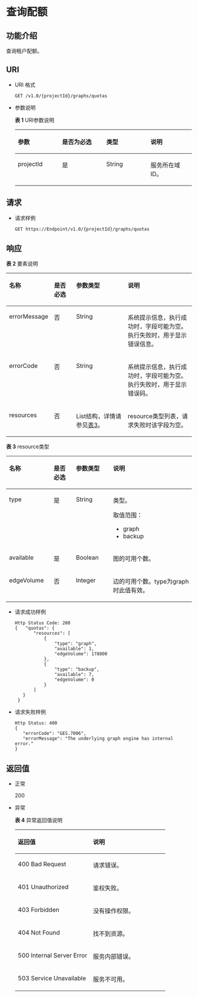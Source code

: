 # 查询配额<a name="ges_03_0013"></a>

## 功能介绍<a name="section43665743"></a>

查询租户配额。

## URI<a name="section57447370"></a>

-   URI 格式

    ```
    GET /v1.0/{projectId}/graphs/quotas
    ```

-   参数说明

    **表 1**  URI参数说明

    <a name="table944842165240"></a>
    <table><thead align="left"><tr id="row50689853165240"><th class="cellrowborder" valign="top" width="25%" id="mcps1.2.5.1.1"><p id="p6438023316534"><a name="p6438023316534"></a><a name="p6438023316534"></a>参数</p>
    </th>
    <th class="cellrowborder" valign="top" width="25%" id="mcps1.2.5.1.2"><p id="p4741635116534"><a name="p4741635116534"></a><a name="p4741635116534"></a>是否为必选</p>
    </th>
    <th class="cellrowborder" valign="top" width="25%" id="mcps1.2.5.1.3"><p id="p1551922216534"><a name="p1551922216534"></a><a name="p1551922216534"></a>类型</p>
    </th>
    <th class="cellrowborder" valign="top" width="25%" id="mcps1.2.5.1.4"><p id="p4909746116534"><a name="p4909746116534"></a><a name="p4909746116534"></a>说明</p>
    </th>
    </tr>
    </thead>
    <tbody><tr id="row54877755165240"><td class="cellrowborder" valign="top" width="25%" headers="mcps1.2.5.1.1 "><p id="p589966216534"><a name="p589966216534"></a><a name="p589966216534"></a>projectId</p>
    </td>
    <td class="cellrowborder" valign="top" width="25%" headers="mcps1.2.5.1.2 "><p id="p811058316534"><a name="p811058316534"></a><a name="p811058316534"></a>是</p>
    </td>
    <td class="cellrowborder" valign="top" width="25%" headers="mcps1.2.5.1.3 "><p id="p5297744816534"><a name="p5297744816534"></a><a name="p5297744816534"></a>String</p>
    </td>
    <td class="cellrowborder" valign="top" width="25%" headers="mcps1.2.5.1.4 "><p id="p6331489016534"><a name="p6331489016534"></a><a name="p6331489016534"></a>服务所在域ID。</p>
    </td>
    </tr>
    </tbody>
    </table>


## 请求<a name="section47264284"></a>

-   请求样例

    ```
    GET https://Endpoint/v1.0/{projectId}/graphs/quotas
    ```


## 响应<a name="section22725374"></a>

**表 2**  要素说明

<a name="table28067432"></a>
<table><thead align="left"><tr id="row11887525"><th class="cellrowborder" valign="top" width="16%" id="mcps1.2.5.1.1"><p id="p23365488"><a name="p23365488"></a><a name="p23365488"></a>名称</p>
</th>
<th class="cellrowborder" valign="top" width="13%" id="mcps1.2.5.1.2"><p id="p13556388"><a name="p13556388"></a><a name="p13556388"></a>是否必选</p>
</th>
<th class="cellrowborder" valign="top" width="31%" id="mcps1.2.5.1.3"><p id="p24325607"><a name="p24325607"></a><a name="p24325607"></a>参数类型</p>
</th>
<th class="cellrowborder" valign="top" width="40%" id="mcps1.2.5.1.4"><p id="p24217188"><a name="p24217188"></a><a name="p24217188"></a>说明</p>
</th>
</tr>
</thead>
<tbody><tr id="row16628103"><td class="cellrowborder" valign="top" width="16%" headers="mcps1.2.5.1.1 "><p id="p4699083"><a name="p4699083"></a><a name="p4699083"></a>errorMessage</p>
</td>
<td class="cellrowborder" valign="top" width="13%" headers="mcps1.2.5.1.2 "><p id="p45081436"><a name="p45081436"></a><a name="p45081436"></a>否</p>
</td>
<td class="cellrowborder" valign="top" width="31%" headers="mcps1.2.5.1.3 "><p id="p27717665"><a name="p27717665"></a><a name="p27717665"></a>String</p>
</td>
<td class="cellrowborder" valign="top" width="40%" headers="mcps1.2.5.1.4 "><p id="p30538370"><a name="p30538370"></a><a name="p30538370"></a>系统提示信息，执行成功时，字段可能为空。执行失败时，用于显示错误信息。</p>
</td>
</tr>
<tr id="row6409881"><td class="cellrowborder" valign="top" width="16%" headers="mcps1.2.5.1.1 "><p id="p49438385"><a name="p49438385"></a><a name="p49438385"></a>errorCode</p>
</td>
<td class="cellrowborder" valign="top" width="13%" headers="mcps1.2.5.1.2 "><p id="p45086233"><a name="p45086233"></a><a name="p45086233"></a>否</p>
</td>
<td class="cellrowborder" valign="top" width="31%" headers="mcps1.2.5.1.3 "><p id="p28106233"><a name="p28106233"></a><a name="p28106233"></a>String</p>
</td>
<td class="cellrowborder" valign="top" width="40%" headers="mcps1.2.5.1.4 "><p id="p62012410"><a name="p62012410"></a><a name="p62012410"></a>系统提示信息，执行成功时，字段可能为空。执行失败时，用于显示错误码。</p>
</td>
</tr>
<tr id="row21240782"><td class="cellrowborder" valign="top" width="16%" headers="mcps1.2.5.1.1 "><p id="p42781795"><a name="p42781795"></a><a name="p42781795"></a>resources</p>
</td>
<td class="cellrowborder" valign="top" width="13%" headers="mcps1.2.5.1.2 "><p id="p42773356"><a name="p42773356"></a><a name="p42773356"></a>否</p>
</td>
<td class="cellrowborder" valign="top" width="31%" headers="mcps1.2.5.1.3 "><p id="p42089810"><a name="p42089810"></a><a name="p42089810"></a>List结构，详情请参见<a href="#table65377746">表3</a>。</p>
</td>
<td class="cellrowborder" valign="top" width="40%" headers="mcps1.2.5.1.4 "><p id="p53831420"><a name="p53831420"></a><a name="p53831420"></a>resource类型列表，请求失败时该字段为空。</p>
</td>
</tr>
</tbody>
</table>

**表 3**  resource类型

<a name="table65377746"></a>
<table><thead align="left"><tr id="row12404353"><th class="cellrowborder" valign="top" width="24%" id="mcps1.2.5.1.1"><p id="p65228511"><a name="p65228511"></a><a name="p65228511"></a>名称</p>
</th>
<th class="cellrowborder" valign="top" width="12%" id="mcps1.2.5.1.2"><p id="p49018005"><a name="p49018005"></a><a name="p49018005"></a>是否必选</p>
</th>
<th class="cellrowborder" valign="top" width="20%" id="mcps1.2.5.1.3"><p id="p11035468"><a name="p11035468"></a><a name="p11035468"></a>参数类型</p>
</th>
<th class="cellrowborder" valign="top" width="44%" id="mcps1.2.5.1.4"><p id="p21457707"><a name="p21457707"></a><a name="p21457707"></a>说明</p>
</th>
</tr>
</thead>
<tbody><tr id="row58901642"><td class="cellrowborder" valign="top" width="24%" headers="mcps1.2.5.1.1 "><p id="p6303673"><a name="p6303673"></a><a name="p6303673"></a>type</p>
</td>
<td class="cellrowborder" valign="top" width="12%" headers="mcps1.2.5.1.2 "><p id="p40835493"><a name="p40835493"></a><a name="p40835493"></a>是</p>
</td>
<td class="cellrowborder" valign="top" width="20%" headers="mcps1.2.5.1.3 "><p id="p19340597"><a name="p19340597"></a><a name="p19340597"></a>String</p>
</td>
<td class="cellrowborder" valign="top" width="44%" headers="mcps1.2.5.1.4 "><p id="p23084497"><a name="p23084497"></a><a name="p23084497"></a>类型。</p>
<p id="p6433888"><a name="p6433888"></a><a name="p6433888"></a>取值范围：</p>
<a name="ul372116591758"></a><a name="ul372116591758"></a><ul id="ul372116591758"><li>graph</li><li>backup</li></ul>
</td>
</tr>
<tr id="row1265877"><td class="cellrowborder" valign="top" width="24%" headers="mcps1.2.5.1.1 "><p id="p35427225"><a name="p35427225"></a><a name="p35427225"></a>available</p>
</td>
<td class="cellrowborder" valign="top" width="12%" headers="mcps1.2.5.1.2 "><p id="p51032940"><a name="p51032940"></a><a name="p51032940"></a>是</p>
</td>
<td class="cellrowborder" valign="top" width="20%" headers="mcps1.2.5.1.3 "><p id="p40027513"><a name="p40027513"></a><a name="p40027513"></a>Boolean</p>
</td>
<td class="cellrowborder" valign="top" width="44%" headers="mcps1.2.5.1.4 "><p id="p21003110"><a name="p21003110"></a><a name="p21003110"></a>图的可用个数。</p>
</td>
</tr>
<tr id="row54810264"><td class="cellrowborder" valign="top" width="24%" headers="mcps1.2.5.1.1 "><p id="p10446393"><a name="p10446393"></a><a name="p10446393"></a>edgeVolume</p>
</td>
<td class="cellrowborder" valign="top" width="12%" headers="mcps1.2.5.1.2 "><p id="p40851470"><a name="p40851470"></a><a name="p40851470"></a>否</p>
</td>
<td class="cellrowborder" valign="top" width="20%" headers="mcps1.2.5.1.3 "><p id="p20634751"><a name="p20634751"></a><a name="p20634751"></a>Integer</p>
</td>
<td class="cellrowborder" valign="top" width="44%" headers="mcps1.2.5.1.4 "><p id="p60802166"><a name="p60802166"></a><a name="p60802166"></a>边的可用个数。type为graph时此值有效。</p>
</td>
</tr>
</tbody>
</table>

-   请求成功样例

    ```
    Http Status Code: 200
    {   "quotas": {
           "resources": [
               {
                   "type": "graph",
                   "available": 1,
                   "edgeVolume": 178800
               },
               {
                   "type": "backup",
                   "available": 7,
                   "edgeVolume": 0
               }
           ]
       }
     }
    ```

-   请求失败样例

    ```
    Http Status: 400
    {
       "errorCode": "GES.7006",
       "errorMessage": "The underlying graph engine has internal error."
    }
    ```


## 返回值<a name="section28815999"></a>

-   正常

    200

-   异常

    **表 4**  异常返回值说明

    <a name="table21182911172628"></a>
    <table><thead align="left"><tr id="row22686601172628"><th class="cellrowborder" valign="top" width="50%" id="mcps1.2.3.1.1"><p id="p29113043172638"><a name="p29113043172638"></a><a name="p29113043172638"></a>返回值</p>
    </th>
    <th class="cellrowborder" valign="top" width="50%" id="mcps1.2.3.1.2"><p id="p9346244172638"><a name="p9346244172638"></a><a name="p9346244172638"></a>说明</p>
    </th>
    </tr>
    </thead>
    <tbody><tr id="row13233353172628"><td class="cellrowborder" valign="top" width="50%" headers="mcps1.2.3.1.1 "><p id="p50316832172638"><a name="p50316832172638"></a><a name="p50316832172638"></a>400 Bad Request</p>
    </td>
    <td class="cellrowborder" valign="top" width="50%" headers="mcps1.2.3.1.2 "><p id="p49131611172638"><a name="p49131611172638"></a><a name="p49131611172638"></a>请求错误。</p>
    </td>
    </tr>
    <tr id="row657300172628"><td class="cellrowborder" valign="top" width="50%" headers="mcps1.2.3.1.1 "><p id="p47920375172638"><a name="p47920375172638"></a><a name="p47920375172638"></a>401 Unauthorized</p>
    </td>
    <td class="cellrowborder" valign="top" width="50%" headers="mcps1.2.3.1.2 "><p id="p56345162172638"><a name="p56345162172638"></a><a name="p56345162172638"></a>鉴权失败。</p>
    </td>
    </tr>
    <tr id="row23989959172628"><td class="cellrowborder" valign="top" width="50%" headers="mcps1.2.3.1.1 "><p id="p4998764172638"><a name="p4998764172638"></a><a name="p4998764172638"></a>403 Forbidden</p>
    </td>
    <td class="cellrowborder" valign="top" width="50%" headers="mcps1.2.3.1.2 "><p id="p2246721172638"><a name="p2246721172638"></a><a name="p2246721172638"></a>没有操作权限。</p>
    </td>
    </tr>
    <tr id="row49197943172628"><td class="cellrowborder" valign="top" width="50%" headers="mcps1.2.3.1.1 "><p id="p27247364172638"><a name="p27247364172638"></a><a name="p27247364172638"></a>404 Not Found</p>
    </td>
    <td class="cellrowborder" valign="top" width="50%" headers="mcps1.2.3.1.2 "><p id="p59552853172638"><a name="p59552853172638"></a><a name="p59552853172638"></a>找不到资源。</p>
    </td>
    </tr>
    <tr id="row13744769172628"><td class="cellrowborder" valign="top" width="50%" headers="mcps1.2.3.1.1 "><p id="p61704332172638"><a name="p61704332172638"></a><a name="p61704332172638"></a>500 Internal Server Error</p>
    </td>
    <td class="cellrowborder" valign="top" width="50%" headers="mcps1.2.3.1.2 "><p id="p31994980172638"><a name="p31994980172638"></a><a name="p31994980172638"></a>服务内部错误。</p>
    </td>
    </tr>
    <tr id="row305099172628"><td class="cellrowborder" valign="top" width="50%" headers="mcps1.2.3.1.1 "><p id="p37564761172638"><a name="p37564761172638"></a><a name="p37564761172638"></a>503 Service Unavailable</p>
    </td>
    <td class="cellrowborder" valign="top" width="50%" headers="mcps1.2.3.1.2 "><p id="p22846801172638"><a name="p22846801172638"></a><a name="p22846801172638"></a>服务不可用。</p>
    </td>
    </tr>
    </tbody>
    </table>


